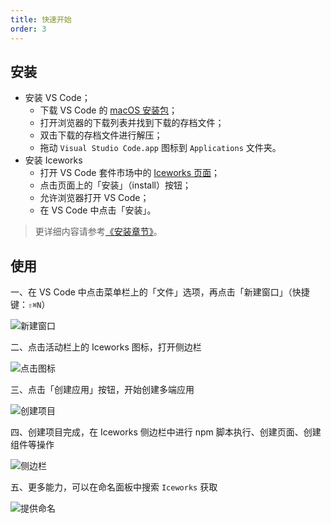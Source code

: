 ```yaml
---
title: 快速开始
order: 3
---
```


## 安装

- 安装 VS Code；
  - 下载 VS Code 的 [macOS 安装包](https://go.microsoft.com/fwlink/?LinkID=534106)；
  - 打开浏览器的下载列表并找到下载的存档文件；
  - 双击下载的存档文件进行解压；
  - 拖动 `Visual Studio Code.app` 图标到 `Applications` 文件夹。
- 安装 Iceworks
  - 打开 VS Code 套件市场中的 [Iceworks 页面](https://marketplace.visualstudio.com/items?itemName=iceworks-team.iceworks)；
  - 点击页面上的「安装」（install）按钮；
  - 允许浏览器打开 VS Code；
  - 在 VS Code 中点击「安装」。

> 更详细内容请参考[《安装章节》](/docs/iceworks/setup)。

## 使用

一、在 VS Code 中点击菜单栏上的「文件」选项，再点击「新建窗口」（快捷键：`⇧⌘N`）

![新建窗口](https://img.alicdn.com/tfs/TB1blgMJNz1gK0jSZSgXXavwpXa-1024-768.png)

二、点击活动栏上的 Iceworks 图标，打开侧边栏

![点击图标](https://img.alicdn.com/tfs/TB1G2cValBh1e4jSZFhXXcC9VXa-1024-768.png)

三、点击「创建应用」按钮，开始创建多端应用

![创建项目](https://img.alicdn.com/tfs/TB1Y4oSJUY1gK0jSZFCXXcwqXXa-1024-768.png)

四、创建项目完成，在 Iceworks 侧边栏中进行 npm 脚本执行、创建页面、创建组件等操作

![侧边栏](https://img.alicdn.com/tfs/TB1hScTJKH2gK0jSZJnXXaT1FXa-1024-768.png)

五、更多能力，可以在命名面板中搜索 `Iceworks` 获取

![提供命名](https://img.alicdn.com/tfs/TB16h7PJFP7gK0jSZFjXXc5aXXa-1024-768.png)
